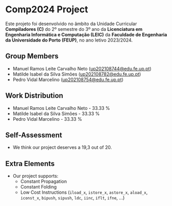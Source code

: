 # Comp2024 Project

Este projeto foi desenvolvido no âmbito da Unidade Curricular **Compiladores (C)** do 2º semestre do 3º ano da **Licenciatura em Engenharia Informática e Computação (LEIC)** da **Faculdade de Engenharia da Universidade do Porto (FEUP)**, no ano letivo 2023/2024.

## Group Members

- Manuel Ramos Leite Carvalho Neto (up202108744@edu.fe.up.pt)
- Matilde Isabel da Silva Simões (up202108782@edu.fe.up.pt)
- Pedro Vidal Marcelino (up202108754@edu.fe.up.pt)

## Work Distribution

- Manuel Ramos Leite Carvalho Neto - 33.33 %
- Matilde Isabel da Silva Simões - 33.33 %
- Pedro Vidal Marcelino - 33.33 %

## Self-Assessment

- We think our project deserves a 19,3 out of 20.

## Extra Elements

- Our project supports:
    - Constant Propagation
    - Constant Folding
    - Low Cost Instructions (`iload_x`, `istore_x`, `astore_x`, `aload_x`, `iconst_x`, `bipush`, `sipush`, `ldc`, `iinc`, `iflt`, `ifne`, ...)
